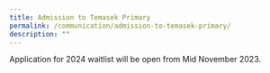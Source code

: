 ```yaml
---
title: Admission to Temasek Primary
permalink: /communication/admission-to-temasek-primary/
description: ""
---
```

Application for 2024 waitlist will be open from Mid November 2023.